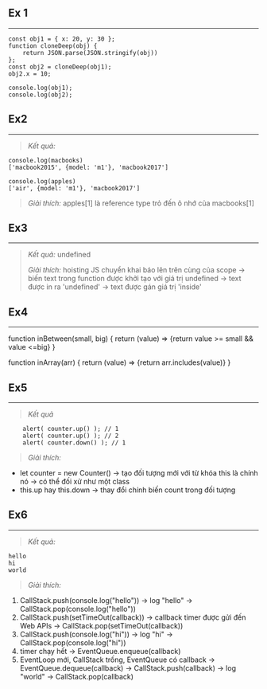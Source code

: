 ## Ex 1
---
```
const obj1 = { x: 20, y: 30 };
function cloneDeep(obj) {
    return JSON.parse(JSON.stringify(obj))
};
const obj2 = cloneDeep(obj1);
obj2.x = 10;

console.log(obj1);
console.log(obj2);
```

## Ex2
---
>*Kết quả:*
```
console.log(macbooks)
['macbook2015', {model: 'm1'}, 'macbook2017']

console.log(apples)
['air', {model: 'm1'}, 'macbook2017']
```
>*Giải thích:*
apples[1] là reference type trỏ đến ô nhớ của macbooks[1] 

## Ex3
---
>*Kết quả:* undefined
>
>*Giải thích:* hoisting
JS chuyển khai báo lên trên cùng của scope -> biến text trong function được khởi tạo với giá trị undefined -> text được in ra 'undefined' -> text được gán giá trị 'inside'

## Ex4
---
function inBetween(small, big)
{
    return (value) => {return value >= small && value <=big}
}

function inArray(arr)
{
    return (value) => {return arr.includes(value)}
}

## Ex5
---
>*Kết quả*
```
    alert( counter.up() ); // 1
    alert( counter.up() ); // 2
    alert( counter.down() ); // 1
```
>*Giải thích:*

+ let counter = new Counter() -> tạo đối tượng mới với từ khóa this là chính nó -> có thể đối xử như một class
+ this.up hay this.down -> thay đổi chính biến count trong đối tượng

## Ex6
---
>*Kết quả:*
```
hello
hi
world
```
>*Giải thích:*
1.  CallStack.push(console.log("hello")) 
    -> log "hello" 
    -> CallStack.pop(console.log("hello")) 
2.  CallStack.push(setTimeOut(callback)) 
    -> callback timer được gửi đến Web APIs 
    -> CallStack.pop(setTimeOut(callback))
3.  CallStack.push(console.log("hi")) 
    -> log "hi" 
    -> CallStack.pop(console.log("hi"))
4.  timer chạy hết
    -> EventQueue.enqueue(callback)
5.  EventLoop mới, CallStack trống, EventQueue có callback
    -> EventQueue.dequeue(callback)
    -> CallStack.push(callback)
    -> log "world"
    -> CallStack.pop(callback)
